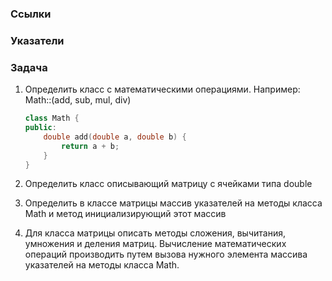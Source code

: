 ### Ссылки
### Указатели
### Задача
1. Определить класс с математическими операциями. Например: Math::(add, sub, mul, div)
    ```cpp
    class Math {
    public:
        double add(double a, double b) {
            return a + b;
        }
    }
    ```

2. Определить класс описывающий матрицу с ячейками типа double
3. Определить в классе матрицы массив указателей на методы класса Math и метод инициализирующий этот массив
4. Для класса матрицы описать методы сложения, вычитания, умножения и деления матриц. 
   Вычисление математических операций производить путем вызова нужного элемента массива указателей на 
   методы класса Math. 



